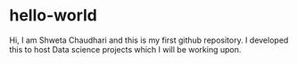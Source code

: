 # hello-world
Hi,
  I am Shweta Chaudhari and this is my first github repository.
  I developed this to host Data science projects which I will be working upon.

